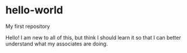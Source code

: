 # hello-world
My first repository

Hello!  I am new to all of this, but think I should learn it so that I can better understand what my associates are doing.
